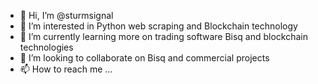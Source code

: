 - 👋 Hi, I’m @sturmsignal
- 👀 I’m interested in Python web scraping and Blockchain technology 
- 🌱 I’m currently learning more on trading software Bisq and blockchain technologies
- 💞️ I’m looking to collaborate on Bisq and commercial projects
- 📫 How to reach me ...

<!---
sturmsignal/sturmsignal is a ✨ special ✨ repository because its `README.md` (this file) appears on your GitHub profile.
You can click the Preview link to take a look at your changes.
--->
